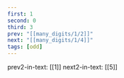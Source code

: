 ```yaml
---
first: 1
second: 0
third: 3
prev: "[[many_digits/1/2]]"
next: "[[many_digits/1/4]]"
tags: [odd]
---
```

prev2-in-text: [[1]]
next2-in-text: [[5]]

